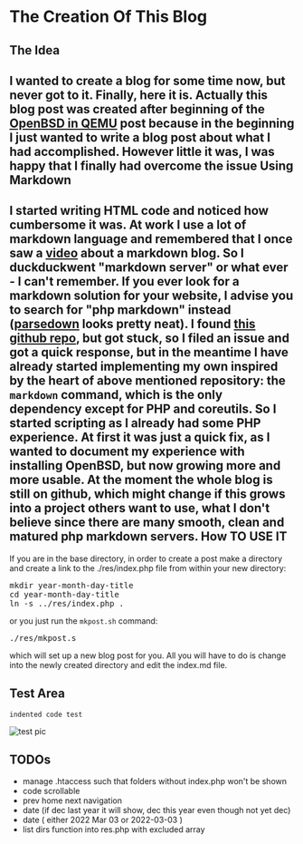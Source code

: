 The Creation Of This Blog
=========================

The Idea
--------
I wanted to create a blog for some time now, but never got to it.
Finally, here it is. 
Actually this blog post was created after beginning of the [OpenBSD in QEMU](./2022-03-04-openbsd-qemu) post because in the beginning I just wanted to write a blog post about what I had accomplished. However little it was, I was happy that I finally had overcome the issue 
Using Markdown
--------------
I started writing HTML code and noticed how cumbersome it was. 
At work I use a lot of markdown language and remembered that I once saw a [video](https://yewtu.be/watch?v=N_ttw2Dihn8) about a markdown blog. 
So I duckduckwent "markdown server" or what ever - I can't remember. 
If you ever look for a markdown solution for your website, I advise you to search for "php markdown" instead ([parsedown](https://parsedown.org/demo) looks pretty neat). 
I found [this github repo](https://github.com/nd1012/MarkDown-Server), but got stuck, so I filed an issue and got a quick response, but in the meantime I have already started implementing my own inspired by the heart of above mentioned repository: the `markdown` command, which is the only dependency except for PHP and coreutils. 
So I started scripting as I already had some PHP experience. 
At first it was just a quick fix, as I wanted to document my experience with installing OpenBSD, but now growing more and more usable. 
At the moment the whole blog is still on github, which might change if this grows into a project others want to use, what I don't believe since there are many smooth, clean and matured php markdown servers. 
How TO USE IT
-------------
If you are in the base directory, in order to create a post make a directory
and create a link to the ./res/index.php file from within your new directory:
<pre>mkdir year-month-day-title
cd year-month-day-title
ln -s ../res/index.php .
</pre>
or you just run the `mkpost.sh` command: 
<pre>./res/mkpost.s</pre>
which will set up a new blog post for you. 
All you will have to do is change into the newly created directory and edit the index.md file. 

Test Area
---------
    indented code test
![test pic](../../../images/space.jpg)

TODOs
----
- manage .htaccess such that folders without index.php won't be shown 
- code scrollable 
- prev home next navigation
- date (if dec last year it will show, dec this year even though not yet dec)
- date ( either 2022 Mar 03 or 2022-03-03 ) 
- list dirs function into res.php with excluded array 
